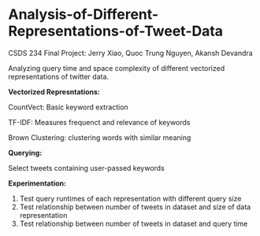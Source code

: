 # Analysis-of-Different-Representations-of-Tweet-Data
CSDS 234 Final Project: Jerry Xiao, Quoc Trung Nguyen, Akansh Devandra

Analyzing query time and space complexity of different vectorized representations of twitter data.  


**Vectorized Represntations:**

CountVect: Basic keyword extraction

TF-IDF: Measures frequenct and relevance of keywords

Brown Clustering: clustering words with similar meaning  


**Querying:**

Select tweets containing user-passed keywords  


**Experimentation:**
1) Test query runtimes of each representation with different query size
2) Test relationship between number of tweets in dataset and size of data representation
3) Test relationship between number of tweets in dataset and query time

